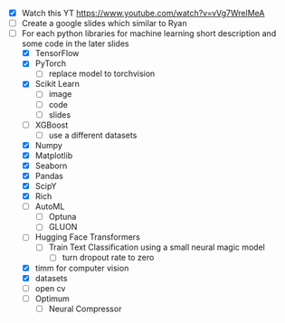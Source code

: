 - [x] Watch this YT <https://www.youtube.com/watch?v=vVg7WrelMeA>
- [ ] Create a google slides which similar to Ryan 
- [ ] For each python libraries for machine learning short description  and some code in the later slides 
	- [x]  TensorFlow 
	- [x] PyTorch 
		- [ ] replace model to torchvision
	- [x] Scikit Learn 
		- [ ] image
		- [ ] code 
		- [ ] slides
	- [ ] XGBoost
		- [ ] use a different datasets
	- [x] Numpy
	- [x] Matplotlib
	- [x] Seaborn
	- [x] Pandas 
	- [x] ScipY
	- [x] Rich 
	- [ ] AutoML
		- [ ] Optuna
		- [ ] GLUON
	- [ ] Hugging Face Transformers 
		- [ ] Train Text Classification using a small neural magic model 
			- [ ] turn dropout rate to zero 
	- [x] timm for computer vision 
	- [x] datasets
	- [ ] open cv 
	- [ ] Optimum 
		- [ ] Neural Compressor